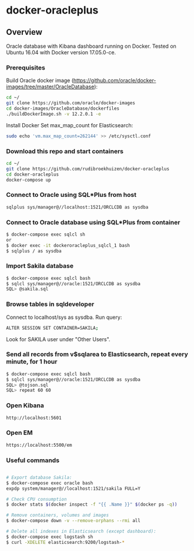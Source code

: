# docker-oracleplus

## Overview
Oracle database with Kibana dashboard running on Docker. Tested on Ubuntu 16.04 with Docker version 17.05.0-ce.

### Prerequisites
Build Oracle docker image (https://github.com/oracle/docker-images/tree/master/OracleDatabase):
```bash
cd ~/
git clone https://github.com/oracle/docker-images
cd docker-images/OracleDatabase/dockerfiles
./buildDockerImage.sh -v 12.2.0.1 -e
```
Install Docker
Set max_map_count for Elasticsearch: 
```bash
sudo echo 'vm.max_map_count=262144' >> /etc/sysctl.conf
```

### Download this repo and start containers
```bash
cd ~/
git clone https://github.com/rudibroekhuizen/docker-oracleplus
cd docker-oracleplus
docker-compose up
```

### Connect to Oracle using SQL\*Plus from host
```bash
sqlplus sys/manager@//localhost:1521/ORCLCDB as sysdba
```

### Connect to Oracle database using SQL\*Plus from container
```bash
$ docker-compose exec sqlcl sh
or
$ docker exec -it dockeroracleplus_sqlcl_1 bash
$ sqlplus / as sysdba
```

### Import Sakila database
```bash
$ docker-compose exec sqlcl bash
$ sqlcl sys/manager@//oracle:1521/ORCLCDB as sysdba
SQL> @sakila.sql
```

### Browse tables in sqldeveloper
Connect to localhost/sys as sysdba. 
Run query: 
```bash
ALTER SESSION SET CONTAINER=SAKILA;
```
Look for SAKILA user under "Other Users".


### Send all records from v$sqlarea to Elasticsearch, repeat every minute, for 1 hour
```bash
$ docker-compose exec sqlcl bash
$ sqlcl sys/manager@//oracle:1521/ORCLCDB as sysdba
SQL> @tojson.sql
SQL> repeat 60 60
```

### Open Kibana
```bash
http://localhost:5601
```

### Open EM
```bash
https://localhost:5500/em
```

### Useful commands
```bash

# Export database Sakila:
$ docker-compose exec oracle bash
expdp system/manager@//localhost:1521/sakila FULL=Y

# Check CPU consumption
$ docker stats $(docker inspect -f "{{ .Name }}" $(docker ps -q))

# Remove containers, volumes and images
$ docker-compose down -v --remove-orphans --rmi all

# Delete all indexes in Elasticsearch (except dashboard):
$ docker-compose exec logstash sh
$ curl -XDELETE elasticsearch:9200/logstash-*
```
